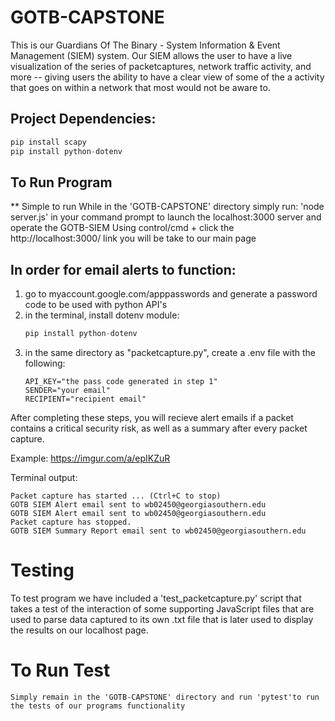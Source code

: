 # GOTB-CAPSTONE
This is our Guardians Of The Binary - System Information & Event Management (SIEM) system.
Our SIEM allows the user to have a live visualization of the series of packetcaptures, network traffic activity,
and more -- giving users the ability to have a clear view of some of the a activity that goes on within
a network that most would not be aware to.

## Project Dependencies:
```python
pip install scapy
pip install python-dotenv
```

## To Run Program
** Simple to run
While in the 'GOTB-CAPSTONE' directory simply run:
    'node server.js' in your command prompt to launch the localhost:3000 server and operate the GOTB-SIEM
    Using control/cmd + click the http://localhost:3000/ link you will be take to our main page



## In order for email alerts to function:

1. go to myaccount.google.com/apppasswords and generate a password code to be used with python API's
2. in the terminal, install dotenv module:
    ```python
    pip install python-dotenv
    ```
3. in the same directory as "packetcapture.py", create a .env file with the following:
    ``` 
    API_KEY="the pass code generated in step 1"
    SENDER="your email"
    RECIPIENT="recipient email"
    ```
After completing these steps, you will recieve alert emails if a packet contains a critical security risk, as well as a summary after every packet capture.

Example: https://imgur.com/a/epIKZuR

Terminal output:
```
Packet capture has started ... (Ctrl+C to stop)
GOTB SIEM Alert email sent to wb02450@georgiasouthern.edu
GOTB SIEM Alert email sent to wb02450@georgiasouthern.edu
Packet capture has stopped.
GOTB SIEM Summary Report email sent to wb02450@georgiasouthern.edu
```

# Testing
To test program we have included a 'test_packetcapture.py' script that takes a test of the interaction
of some supporting JavaScript files that are used to parse data captured to its own .txt file that is
later used to display the results on our localhost page.

# To Run Test 
    Simply remain in the 'GOTB-CAPSTONE' directory and run 'pytest'to run the tests of our programs functionality